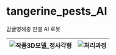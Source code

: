 # tangerine_pests_AI
감귤병해충 판별 AI 로봇


![작품3D모델_정사각형](https://github.com/user-attachments/assets/2364a101-d7e8-4a1f-bc10-79d6f429520e) | ![처리과정](https://github.com/user-attachments/assets/4103ab83-3d87-4683-a295-9508ccc65937)
---|---|
